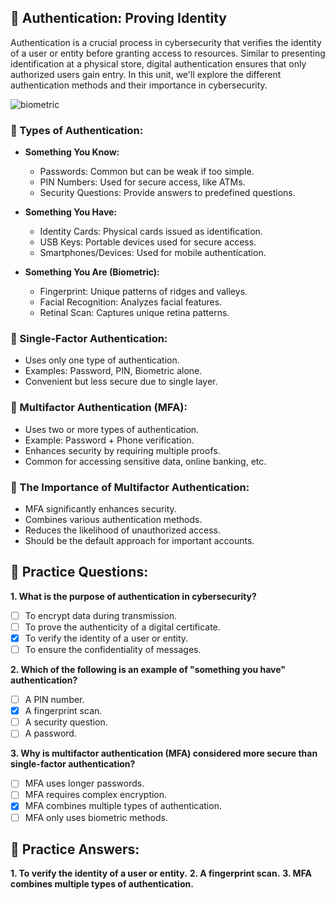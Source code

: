 ## **🔑 Authentication: Proving Identity**

Authentication is a crucial process in cybersecurity that verifies the identity of a user or entity before granting access to resources. Similar to presenting identification at a physical store, digital authentication ensures that only authorized users gain entry. In this unit, we'll explore the different authentication methods and their importance in cybersecurity.

![biometric](https://learn.microsoft.com/en-us/training/wwl-sci/describe-authentication-authorization-cybersecurity/media/authentication-types.png)
### **🔐 Types of Authentication:**

- **Something You Know:**
  - Passwords: Common but can be weak if too simple.
  - PIN Numbers: Used for secure access, like ATMs.
  - Security Questions: Provide answers to predefined questions.
  
- **Something You Have:**
  - Identity Cards: Physical cards issued as identification.
  - USB Keys: Portable devices used for secure access.
  - Smartphones/Devices: Used for mobile authentication.
  
- **Something You Are (Biometric):**
  - Fingerprint: Unique patterns of ridges and valleys.
  - Facial Recognition: Analyzes facial features.
  - Retinal Scan: Captures unique retina patterns.

### **🔑 Single-Factor Authentication:**

- Uses only one type of authentication.
- Examples: Password, PIN, Biometric alone.
- Convenient but less secure due to single layer.

### **🔐 Multifactor Authentication (MFA):**

- Uses two or more types of authentication.
- Example: Password + Phone verification.
- Enhances security by requiring multiple proofs.
- Common for accessing sensitive data, online banking, etc.

### **🔑 The Importance of Multifactor Authentication:**

- MFA significantly enhances security.
- Combines various authentication methods.
- Reduces the likelihood of unauthorized access.
- Should be the default approach for important accounts.

## **🔑 Practice Questions:**

**1. What is the purpose of authentication in cybersecurity?**
   - [ ] To encrypt data during transmission.
   - [ ] To prove the authenticity of a digital certificate.
   - [x] To verify the identity of a user or entity.
   - [ ] To ensure the confidentiality of messages.

**2. Which of the following is an example of "something you have" authentication?**
   - [ ] A PIN number.
   - [x] A fingerprint scan.
   - [ ] A security question.
   - [ ] A password.

**3. Why is multifactor authentication (MFA) considered more secure than single-factor authentication?**
   - [ ] MFA uses longer passwords.
   - [ ] MFA requires complex encryption.
   - [x] MFA combines multiple types of authentication.
   - [ ] MFA only uses biometric methods.

## **🔑 Practice Answers:**

**1. To verify the identity of a user or entity.**
**2. A fingerprint scan.**
**3. MFA combines multiple types of authentication.**